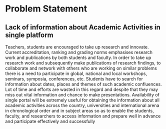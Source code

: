 Problem Statement
==================

Lack of information about Academic Activities in single platform
------------------------------------------------------------------------------------

Teachers, students are encouraged to take up research and innovate. Current accreditation, ranking and grading norms emphasises research work and publications by both students and faculty. 
In order to take up research work and subsequently make publications of research findings, to collaborate and network with others who are working on similar problems there is a need to participate in global, national and local workshops, seminars, symposia, conferences, etc. 
Students have to search for information about dates, places and themes of such academic confluences. Lot of time and efforts are wasted in this regard and despite that they may miss out vital information and chance to make presentations.
Availability of single portal will be extremely useful for obtaining the information about all academic activities across the country, universities and international arena in chronological order and in subject areas so as to enable the students, faculty, and researchers to access information and prepare well in advance and participate effectively and successfully
